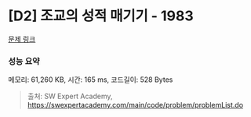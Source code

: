 # [D2] 조교의 성적 매기기 - 1983 

[문제 링크](https://swexpertacademy.com/main/code/problem/problemDetail.do?contestProbId=AV5PwGK6AcIDFAUq) 

### 성능 요약

메모리: 61,260 KB, 시간: 165 ms, 코드길이: 528 Bytes



> 출처: SW Expert Academy, https://swexpertacademy.com/main/code/problem/problemList.do
